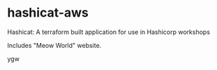 # hashicat-aws
Hashicat: A terraform built application for use in Hashicorp workshops

Includes "Meow World" website.

ygw